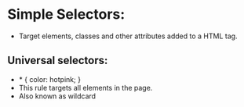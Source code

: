 # Simple Selectors:

- Target elements, classes and other attributes added to a HTML tag.

## Universal selectors:

- \* {
  color: hotpink;
  }
- This rule targets all elements in the page.
- Also known as wildcard
